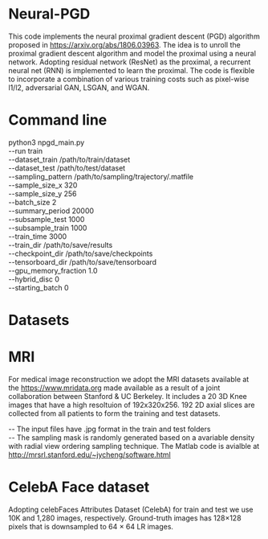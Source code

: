 # Neural-PGD
This code implements the neural proximal gradient descent (PGD) algorithm proposed in https://arxiv.org/abs/1806.03963. The idea is to unroll the proximal gradient descent algorithm and model the proximal using a neural network. Adopting residual network (ResNet) as the proximal, a recurrent neural net (RNN) is implemented to learn the proximal. The code is flexible to incorporate a combination of various training costs such as pixel-wise l1/l2, adversarial GAN, LSGAN, and WGAN. 

# Command line

python3 npgd_main.py                 
--run train            
--dataset_train /path/to/train/dataset            
--dataset_test /path/to/test/dataset           
--sampling_pattern /path/to/sampling/trajectory/.matfile           
--sample_size_x 320      
--sample_size_y 256          
--batch_size 2        
--summary_period 20000                          
--subsample_test 1000               
--subsample_train 1000               
--train_time 3000               
--train_dir /path/to/save/results              
--checkpoint_dir /path/to/save/checkpoints             
--tensorboard_dir /path/to/save/tensorboard           
--gpu_memory_fraction 1.0               
--hybrid_disc 0            
--starting_batch 0            


# Datasets

# MRI
For medical image reconstruction we adopt the MRI datasets available at the https://www.mridata.org made available as a result of a joint collaboration between Stanford & UC Berkeley. It includes a 20 3D Knee images that have a high resoltuion of 192x320x256. 192 2D axial slices are collected from all patients to form the training and test datasets. 

-- The input files have .jpg format in the train and test folders               
-- The sampling mask is randomly generated based on a avariable density with radial view ordering sampling technique. The        Matlab code is avialble at http://mrsrl.stanford.edu/~jycheng/software.html

# CelebA Face dataset
Adopting celebFaces Attributes Dataset (CelebA) for train and test we use 10K and 1,280 images, respectively. Ground-truth images has 128×128 pixels that is downsampled to 64 × 64 LR images.
